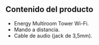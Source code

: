 ## Contenido del producto

- Energy Multiroom Tower Wi-Fi.
- Mando a distancia.
- Cable de audio (jack de 3,5mm).

